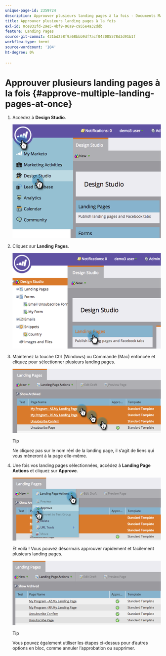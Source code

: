 ```yaml
---
unique-page-id: 2359724
description: Approuver plusieurs landing pages à la fois - Documents Marketo - Documentation du produit
title: Approuver plusieurs landing pages à la fois
exl-id: 0ce831fd-29e5-4bf9-96a9-c955e4a32ddb
feature: Landing Pages
source-git-commit: 431bd258f9a68bbb9df7acf043085578d3d91b1f
workflow-type: tm+mt
source-wordcount: '104'
ht-degree: 0%

---
```


# Approuver plusieurs landing pages à la fois {#approve-multiple-landing-pages-at-once}

1. Accédez à **Design Studio**.

   ![](assets/image2014-9-17-11-3a35-3a5.png)

1. Cliquez sur **Landing Pages**.

   ![](assets/image2014-9-17-11-3a35-3a11.png)

1. Maintenez la touche Ctrl (Windows) ou Commande (Mac) enfoncée et cliquez pour sélectionner plusieurs landing pages.

   ![](assets/image2014-9-17-11-3a35-3a19.png)

   >[!TIP]
   >
   >Ne cliquez pas sur le nom réel de la landing page, il s’agit de liens qui vous mèneront à la page elle-même.

1. Une fois vos landing pages sélectionnées, accédez à **Landing Page Actions** et cliquez sur **Approve**.

   ![](assets/image2014-9-17-11-3a35-3a27.png)

   Et voilà ! Vous pouvez désormais approuver rapidement et facilement plusieurs landing pages.

   ![](assets/image2014-9-17-11-3a35-3a36.png)

   >[!TIP]
   >
   >Vous pouvez également utiliser les étapes ci-dessus pour d’autres options en bloc, comme annuler l’approbation ou supprimer.
